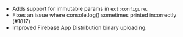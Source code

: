 * Adds support for immutable params in `ext:configure`.
* Fixes an issue where console.log() sometimes printed incorrectly (#1817)
* Improved Firebase App Distribution binary uploading.
